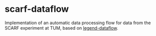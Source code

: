 # scarf-dataflow

Implementation of an automatic data processing flow for data from the SCARF
experiment at TUM, based on
[legend-dataflow](https://github.com/legend-exp/legend-dataflow).
